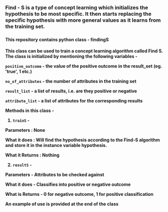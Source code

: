 <h3>Find - S is a type of concept learning which initializes the hypothesis to be most specific. It then starts
 replacing the specific hypothesis with more general values as it learns from the training set.<h3>

<h4>This repository contains python class - findingS<h4>

This class can be used to train a concept learning algorithm called Find S.
The class is initialized by mentioning the following variables -

`positive_outcome`  - the value of the positive outcome in the result_set (eg. 'true', 1 etc.)

`no_of_attributes` - the number of attributes in the training set

`result_list` - a list of results, i.e. are they positive or negative

`attribute_list` - a list of attributes for the corresponding results



Methods in this class - 

1) `trainS` - 

Parameters : None

What it does : Will find the hypothesis according to the Find-S algorithm and store it in the instance variable hypothesis.

What it Returns : Nothing



2) `resultS` - 

Parameters - Attributes to be checked against

What it does - Classifies into positive or negative outcome

What is Returns - 0 for negative outcome, 1 for positive classification


An example of use is provided at the end of the class
